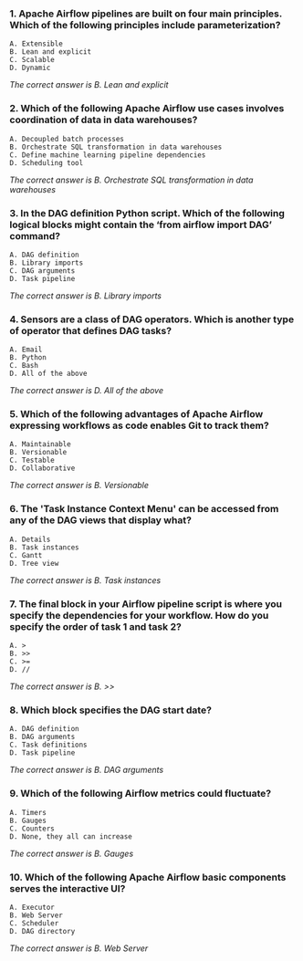 ### 1. Apache Airflow pipelines are built on four main principles. Which of the following principles include parameterization?
    A. Extensible
    B. Lean and explicit
    C. Scalable
    D. Dynamic

_The correct answer is B. Lean and explicit_
### 2. Which of the following Apache Airflow use cases involves coordination of data in data warehouses?
    A. Decoupled batch processes
    B. Orchestrate SQL transformation in data warehouses
    C. Define machine learning pipeline dependencies
    D. Scheduling tool

_The correct answer is B. Orchestrate SQL transformation in data warehouses_
### 3. In the DAG definition Python script. Which of the following logical blocks might contain the ‘from airflow import DAG’ command?
    A. DAG definition
    B. Library imports
    C. DAG arguments 
    D. Task pipeline

_The correct answer is B. Library imports_
### 4. Sensors are a class of DAG operators. Which is another type of operator that defines DAG tasks? 
    A. Email
    B. Python
    C. Bash
    D. All of the above

_The correct answer is D. All of the above_
### 5. Which of the following advantages of Apache Airflow expressing workflows as code enables Git to track them?
    A. Maintainable
    B. Versionable
    C. Testable
    D. Collaborative

_The correct answer is B. Versionable_
### 6. The 'Task Instance Context Menu' can be accessed from any of the DAG views that display what?
    A. Details
    B. Task instances
    C. Gantt
    D. Tree view

_The correct answer is B. Task instances_
### 7. The final block in your Airflow pipeline script is where you specify the dependencies for your workflow. How do you specify the order of task 1 and task 2?
    A. >
    B. >>
    C. >=
    D. //

_The correct answer is B. >>_
### 8. Which block specifies the DAG start date?
    A. DAG definition
    B. DAG arguments 
    C. Task definitions
    D. Task pipeline

_The correct answer is B. DAG arguments_
### 9. Which of the following Airflow metrics could fluctuate?
    A. Timers
    B. Gauges
    C. Counters
    D. None, they all can increase

_The correct answer is B. Gauges_
### 10. Which of the following Apache Airflow basic components serves the interactive UI?
    A. Executor
    B. Web Server
    C. Scheduler
    D. DAG directory

_The correct answer is B. Web Server_
